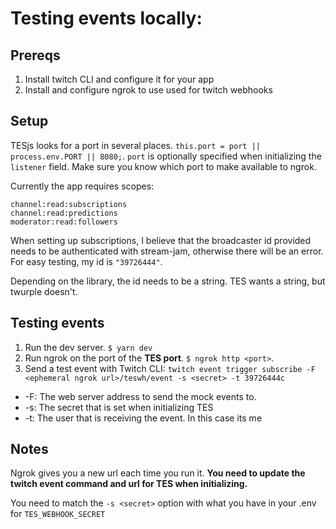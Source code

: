 # Testing events locally:

## Prereqs
1. Install twitch CLI and configure it for your app
2. Install and configure ngrok to use used for twitch webhooks


## Setup
TESjs looks for a port in several places. `this.port = port || process.env.PORT || 8080;`. `port` is optionally specified when initializing the `listener` field. Make sure you know which port to make available to ngrok.

Currently the app requires scopes:

```
channel:read:subscriptions
channel:read:predictions
moderator:read:followers
```

When setting up subscriptions, I believe that the broadcaster id provided needs to be authenticated with stream-jam, otherwise there will be an error. For easy testing, my id is `"39726444"`.

Depending on the library, the id needs to be a string. TES wants a string, but twurple doesn't.

## Testing events

1. Run the dev server. `$ yarn dev`
2. Run ngrok on the port of the **TES port**. `$ ngrok http <port>`.
3. Send a test event with Twitch CLI: `twitch event trigger subscribe -F <ephemeral ngrok url>/teswh/event -s <secret> -t 39726444c`

- -F: The web server address to send the mock events to.
- -s: The secret that is set when initializing TES
- -t: The user that is receiving the event. In this case its me

## Notes
Ngrok gives you a new url each time you run it. **You need to update the twitch event command and url for TES when initializing.**

You need to match the `-s <secret>` option with what you have in your .env for `TES_WEBHOOK_SECRET`
